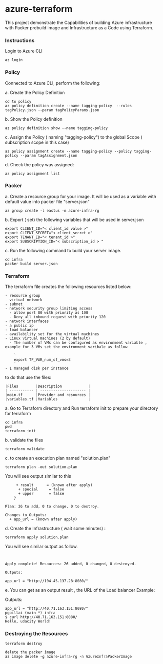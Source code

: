 # azure-terraform

This project demonstrate the Capabilities of building Azure infrastructure with Packer prebuild image and Infrastructure as a Code using Terraform.

### Instructions

Login to Azure CLI
```
az login
```
### Policy
Connected to Azure CLI, perform the following:

a. Create the Policy Definition
```
cd to policy
az policy definition create --name tagging-policy  --rules tagPolicy.json --param tagPolicyParams.json
```
b. Show the Policy definition
```
az policy definition show --name tagging-policy
```
c. Assign the Policy ( naming "tagging-policy") to the global Scope ( subscription scope in this case)
```
az policy assignment create --name tagging-policy --policy tagging-policy --param tagAssignment.json
```
d. Check the policy was assigned:
```
az policy assignment list
```
### Packer
a. Create a resource group for your image. It will be used as a variable with default value into packer file "server.json" 
```
az group create -l eastus -n azure-infra-rg
```

b. Export ( set) the following variables that will be used in server.json
```
export CLIENT_ID="< client_id value >"
export CLIENT_SECRET="< client_secret >"
export TENANT_ID="< tenant_id >"
export SUBSCRIPTION_ID="< subscription_id > "
```

c. Run the following command to build your server image. 
```
cd infra
packer build server.json

```


### Terraform
The terraform file creates the following resources listed below:

    - resource group
    - virtual network
    - subnet
    - network security group limiting access
      - allow port 80 with priority as 100
      - Deny all inbound request with priority 120
    - network interfaces
    - a public ip
    - load balancer
    - availability set for the virtual machines
    - Linux virtual machines (2 by default)
      - The number of VMs can be configured as environment variable , example for 3 VMs set the environment varibale as follow

        `
        export TF_VAR_num_of_vms=3 
        `
    - 1 managed disk per instance
to do that use the files:

    
    |Files	      |Description            |
    | ----------- | --------------------- |
    |main.tf      |Provider and resources |
    |variables.tf |Variables              |
    

a. Go to Terraform directory and Run terraform init to prepare your directory for terraform
```
cd infra
pwd
terraform init
```
b. validate the files
```
terraform validate
```
c. to create an execution plan named "solution.plan"
```
terraform plan -out solution.plan
```
You will see output similar to this
```
     + result      = (known after apply)
      + special     = false
      + upper       = false
    }

Plan: 26 to add, 0 to change, 0 to destroy.

Changes to Outputs:
  + app_url = (known after apply)
```
d. Create the Infrastructure ( wait some minutes) :
```
terraform apply solution.plan
```

You will see similar output as follow.
```


Apply complete! Resources: 26 added, 0 changed, 0 destroyed.

Outputs:

app_url = "http://104.45.137.28:8080/"
```
e. You can get as an output result , the URL of the Load balancer Example:

Outputs:
```
app_url = "http://40.71.163.151:8080/"
pgpillai (main *) infra
$ curl http://40.71.163.151:8080/
Hello, udacity World!
```

### Destroying the Resources 
```
terraform destroy
```
```
delete the packer image
az image delete -g azure-infra-rg -n AzureInfraPackerImage
```
